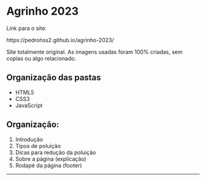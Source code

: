 <h1>Agrinho 2023</h1>

<p> Link para o site:</p> https://pedrohss2.github.io/agrinho-2023/

<p>
    Site totalmente original.
    As imagens usadas foram 100% criadas, sem copias ou algo relacionado.
</p>


<h2>Organização das pastas</h2>

<ul>
    <li>HTML5</li>
    <li>CSS3</li>
    <li>JavaScript</li>
</ul>

<h2>Organização:</h2>
<ol>
    <li>Introdução</li>
    <li>Tipos de poluição</li>
    <li>Dicas para redução da poluição</li>
    <li>Sobre a página (explicação)</li>
    <li>Rodapé da página (footer)</li>
</ol>

<hr>

